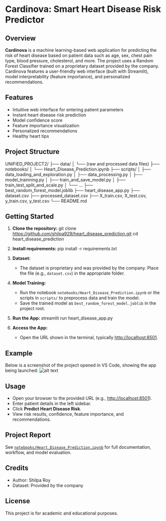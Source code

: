 # Cardinova: Smart Heart Disease Risk Predictor

## Overview

**Cardinova** is a machine learning-based web application for predicting the risk of heart disease based on patient data such as age, sex, chest pain type, blood pressure, cholesterol, and more. The project uses a Random Forest Classifier trained on a proprietary dataset provided by the company. Cardinova features a user-friendly web interface (built with Streamlit), model interpretability (feature importance), and personalized recommendations.

## Features

- Intuitive web interface for entering patient parameters  
- Instant heart disease risk prediction  
- Model confidence score  
- Feature importance visualization  
- Personalized recommendations  
- Healthy heart tips

## Project Structure

UNIFIED_PROJECT2/
├── data/
│   └── (raw and processed data files)
├── notebooks/
│   └── Heart_Disease_Prediction.ipynb
├── scripts/
│   ├── data_loading_and_exploration.py
│   ├── data_processing.py
│   ├── model_trainning.py
│   ├── train_and_save_model.py
│   ├── train_test_split_and_scale.py
│   └── ...
├── best_random_forest_model.joblib
├── heart_disease_app.py
├── dataset.csv
├── processed_dataset.csv
├── X_train.csv, X_test.csv, y_train.csv, y_test.csv
└── README.md


## Getting Started

1. **Clone the repository:**
   git clone https://github.com/shilpa929/heart_disease_prediction.git
cd heart_disease_prediction

2. **Install requirements:**
   pip install -r requirements.txt
   

3. **Dataset:**
   - The dataset is proprietary and was provided by the company. Place the file (e.g., `dataset.csv`) in the appropriate folder.

4. **Model Training:**
   - Run the notebook `notebooks/Heart_Disease_Prediction.ipynb` or the scripts in `scripts/` to preprocess data and train the model.
   - Save the trained model as `best_random_forest_model.joblib` in the project root.

5. **Run the App:**
   streamlit run heart_disease_app.py

6. **Access the App:**
   - Open the URL shown in the terminal, typically [http://localhost:8501](http://localhost:8501).

## Example

Below is a screenshot of the project opened in VS Code, showing the app being launched:
![alt text](cardinova.png)

## Usage

- Open your browser to the provided URL (e.g., [http://localhost:8501](http://localhost:8501)).
- Enter patient details in the left sidebar.
- Click **Predict Heart Disease Risk**.
- View risk results, confidence, feature importance, and recommendations.

## Project Report

See [`notebooks/Heart_Disease_Prediction.ipynb`](notebooks/Heart_Disease_Prediction.ipynb) for full documentation, workflow, and model evaluation.

## Credits

- Author: Shilpa Roy
- Dataset: Provided by the company

## License

This project is for academic and educational purposes.


[def]: <cardinova.png>